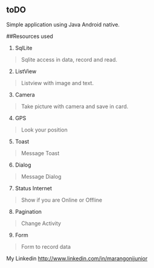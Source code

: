 ## toDO
Simple application using Java Android native.

##Resources used

1. SqlLite
>Sqlite access in data, record and read.

2. ListView
>Listview with image and text.

3. Camera
>Take picture with camera and save in card.

4. GPS
>Look your position

5. Toast
>Message Toast

6. Dialog
>Message Dialog

7. Status Internet
>Show if you are Online or Offline

8. Pagination
>Change Activity

9. Form
>Form to record data

My Linkedin <http://www.linkedin.com/in/marangonijunior>

